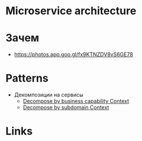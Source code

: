 # Microservice architecture

# Зачем
* https://photos.app.goo.gl/fx9KTNZDV8vS6GE78

# Patterns
* Декомпозиции на сервисы
  * [Decompose by business capability Context](https://microservices.io/patterns/decomposition/decompose-by-business-capability.html)
  * [Decompose by subdomain Context](https://microservices.io/patterns/decomposition/decompose-by-subdomain.html)

# Links
